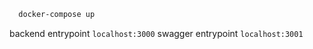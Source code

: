 ```sh
  docker-compose up
```

backend entrypoint `localhost:3000`
swagger entrypoint `localhost:3001`
